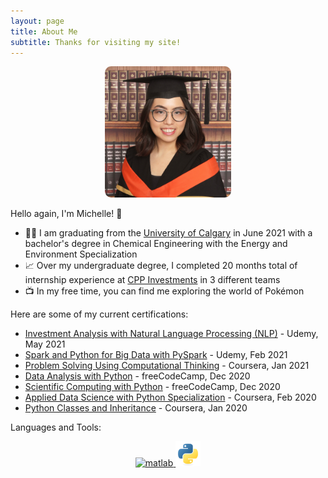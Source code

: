 ```yaml
---
layout: page
title: About Me
subtitle: Thanks for visiting my site!
---
```

<p align="center">
<img style="width:40%; border-radius: 5%;" src="/assets/img/michelle.jpg">
</p>

Hello again, I'm Michelle! 👋

- 👩‍🔬 I am graduating from the [University of Calgary](https://www.ucalgary.ca/future-students/undergraduate/explore-programs/chemical-engineering) in June 2021 with a bachelor's degree in Chemical Engineering with the Energy and Environment Specialization 
- 📈 Over my undergraduate degree, I completed 20 months total of internship experience at [CPP Investments](https://www.cppinvestments.com/) in 3 different teams
- 📺 In my free time, you can find me exploring the world of Pokémon

Here are some of my current certifications:
- [Investment Analysis with Natural Language Processing (NLP)](https://www.udemy.com/certificate/UC-8274eda0-27d6-4a37-b0b0-3d050d3e73ba/) - Udemy, May 2021
- [Spark and Python for Big Data with PySpark](http://ude.my/UC-e4a3f8a6-2699-4b82-b22b-b2a630d57256) - Udemy, Feb 2021
- [Problem Solving Using Computational Thinking](https://coursera.org/share/3d8c89a5011ba6c9bb0ba2c42ca6f0e7) - Coursera, Jan 2021
- [Data Analysis with Python](https://freecodecamp.org/certification/michellechung-code/data-analysis-with-python-v7) - freeCodeCamp, Dec 2020
- [Scientific Computing with Python](https://freecodecamp.org/certification/michellechung-code/scientific-computing-with-python-v7) - freeCodeCamp, Dec 2020
- [Applied Data Science with Python Specialization](https://www.coursera.org/account/accomplishments/specialization/J7L9FN7CK8QL) - Coursera, Feb 2020
- [Python Classes and Inheritance](https://www.coursera.org/account/accomplishments/verify/QHV9RXEYFV9Q) - Coursera, Jan 2020

<p>Languages and Tools:</p>
<p align='center'> <a href="https://www.mathworks.com/" target="_blank"> <img src="https://raw.githubusercontent.com/simple-icons/simple-icons/master/icons/mathworks.svg" alt="matlab" width="40" height="40"/> </a> <a href="https://www.python.org" target="_blank"> <img src="https://raw.githubusercontent.com/devicons/devicon/master/icons/python/python-original.svg" alt="python" width="40" height="40"/> </a> </p>
